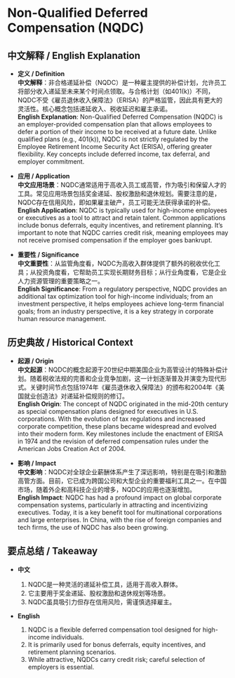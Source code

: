 # Non-Qualified Deferred Compensation (NQDC)

## 中文解释 / English Explanation

* **定义 / Definition**  
  **中文解释**：非合格递延补偿（NQDC）是一种雇主提供的补偿计划，允许员工将部分收入递延至未来某个时间点领取。与合格计划（如401(k)）不同，NQDC不受《雇员退休收入保障法》（ERISA）的严格监管，因此具有更大的灵活性。核心概念包括递延收入、税收延迟和雇主承诺。  
  **English Explanation**: Non-Qualified Deferred Compensation (NQDC) is an employer-provided compensation plan that allows employees to defer a portion of their income to be received at a future date. Unlike qualified plans (e.g., 401(k)), NQDC is not strictly regulated by the Employee Retirement Income Security Act (ERISA), offering greater flexibility. Key concepts include deferred income, tax deferral, and employer commitment.

* **应用 / Application**  
  **中文应用场景**：NQDC通常适用于高收入员工或高管，作为吸引和保留人才的工具。常见应用场景包括奖金递延、股权激励和退休规划。需要注意的是，NQDC存在信用风险，即如果雇主破产，员工可能无法获得承诺的补偿。  
  **English Application**: NQDC is typically used for high-income employees or executives as a tool to attract and retain talent. Common applications include bonus deferrals, equity incentives, and retirement planning. It’s important to note that NQDC carries credit risk, meaning employees may not receive promised compensation if the employer goes bankrupt.

* **重要性 / Significance**  
  **中文重要性**：从监管角度看，NQDC为高收入群体提供了额外的税收优化工具；从投资角度看，它帮助员工实现长期财务目标；从行业角度看，它是企业人力资源管理的重要策略之一。  
  **English Significance**: From a regulatory perspective, NQDC provides an additional tax optimization tool for high-income individuals; from an investment perspective, it helps employees achieve long-term financial goals; from an industry perspective, it is a key strategy in corporate human resource management.

## 历史典故 / Historical Context

* **起源 / Origin**  
  **中文起源**：NQDC的概念起源于20世纪中期美国企业为高管设计的特殊补偿计划。随着税收法规的完善和企业竞争加剧，这一计划逐渐普及并演变为现代形式。关键时间节点包括1974年《雇员退休收入保障法》的颁布和2004年《美国就业创造法》对递延补偿规则的修订。  
  **English Origin**: The concept of NQDC originated in the mid-20th century as special compensation plans designed for executives in U.S. corporations. With the evolution of tax regulations and increased corporate competition, these plans became widespread and evolved into their modern form. Key milestones include the enactment of ERISA in 1974 and the revision of deferred compensation rules under the American Jobs Creation Act of 2004.

* **影响 / Impact**  
  **中文影响**：NQDC对全球企业薪酬体系产生了深远影响，特别是在吸引和激励高管方面。目前，它已成为跨国公司和大型企业的重要福利工具之一。在中国市场，随着外企和高科技企业的增多，NQDC的应用也逐渐增加。  
  **English Impact**: NQDC has had a profound impact on global corporate compensation systems, particularly in attracting and incentivizing executives. Today, it is a key benefit tool for multinational corporations and large enterprises. In China, with the rise of foreign companies and tech firms, the use of NQDC has also been growing.

## 要点总结 / Takeaway

* **中文**  
  1. NQDC是一种灵活的递延补偿工具，适用于高收入群体。  
  2. 它主要用于奖金递延、股权激励和退休规划等场景。  
  3. NQDC虽具吸引力但存在信用风险，需谨慎选择雇主。

* **English**  
  1. NQDC is a flexible deferred compensation tool designed for high-income individuals.  
  2. It is primarily used for bonus deferrals, equity incentives, and retirement planning scenarios.  
  3. While attractive, NQDCs carry credit risk; careful selection of employers is essential.